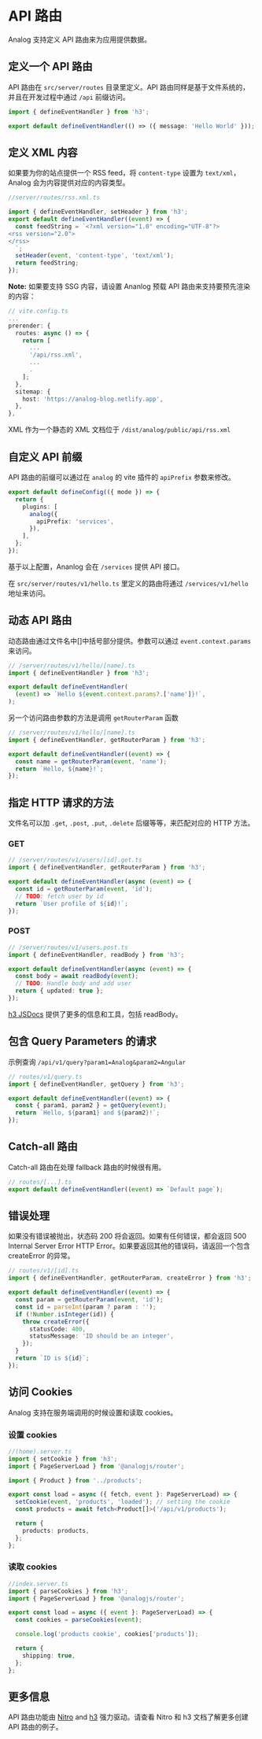 # API 路由

Analog 支持定义 API 路由来为应用提供数据。

## 定义一个 API 路由

API 路由在 `src/server/routes` 目录里定义。API 路由同样是基于文件系统的，并且在开发过程中通过 `/api` 前缀访问。

```ts
import { defineEventHandler } from 'h3';

export default defineEventHandler(() => ({ message: 'Hello World' }));
```

## 定义 XML 内容

如果要为你的站点提供一个 RSS feed，将 `content-type` 设置为 `text/xml`，Analog 会为内容提供对应的内容类型。

```ts
//server/routes/rss.xml.ts

import { defineEventHandler, setHeader } from 'h3';
export default defineEventHandler((event) => {
  const feedString = `<?xml version="1.0" encoding="UTF-8"?>
<rss version="2.0">
</rss>
  `;
  setHeader(event, 'content-type', 'text/xml');
  return feedString;
});
```

**Note:** 如果要支持 SSG 内容，请设置 Ananlog 预载 API 路由来支持要预先渲染的内容：

```ts
// vite.config.ts
...
prerender: {
  routes: async () => {
    return [
      ...
      '/api/rss.xml',
      ...
      .
    ];
  },
  sitemap: {
    host: 'https://analog-blog.netlify.app',
  },
},
```

XML 作为一个静态的 XML 文档位于 `/dist/analog/public/api/rss.xml`

## 自定义 API 前缀

API 路由的前缀可以通过在 `analog` 的 vite 插件的 `apiPrefix` 参数来修改。

```ts
export default defineConfig(({ mode }) => {
  return {
    plugins: [
      analog({
        apiPrefix: 'services',
      }),
    ],
  };
});
```

基于以上配置，Ananlog 会在 `/services` 提供 API 接口。

在 `src/server/routes/v1/hello.ts` 里定义的路由将通过 `/services/v1/hello` 地址来访问。

## 动态 API 路由

动态路由通过文件名中[]中括号部分提供。参数可以通过 `event.context.params` 来访问。

```ts
// /server/routes/v1/hello/[name].ts
import { defineEventHandler } from 'h3';

export default defineEventHandler(
  (event) => `Hello ${event.context.params?.['name']}!`,
);
```

另一个访问路由参数的方法是调用 `getRouterParam` 函数

```ts
// /server/routes/v1/hello/[name].ts
import { defineEventHandler, getRouterParam } from 'h3';

export default defineEventHandler((event) => {
  const name = getRouterParam(event, 'name');
  return `Hello, ${name}!`;
});
```

## 指定 HTTP 请求的方法

文件名可以加 `.get`, `.post`, `.put`, `.delete` 后缀等等，来匹配对应的 HTTP 方法。

### GET

```ts
// /server/routes/v1/users/[id].get.ts
import { defineEventHandler, getRouterParam } from 'h3';

export default defineEventHandler(async (event) => {
  const id = getRouterParam(event, 'id');
  // TODO: fetch user by id
  return `User profile of ${id}!`;
});
```

### POST

```ts
// /server/routes/v1/users.post.ts
import { defineEventHandler, readBody } from 'h3';

export default defineEventHandler(async (event) => {
  const body = await readBody(event);
  // TODO: Handle body and add user
  return { updated: true };
});
```

[h3 JSDocs](https://www.jsdocs.io/package/h3#package-index-functions) 提供了更多的信息和工具，包括 readBody。

## 包含 Query Parameters 的请求

示例查询 `/api/v1/query?param1=Analog&param2=Angular`

```ts
// routes/v1/query.ts
import { defineEventHandler, getQuery } from 'h3';

export default defineEventHandler((event) => {
  const { param1, param2 } = getQuery(event);
  return `Hello, ${param1} and ${param2}!`;
});
```

## Catch-all 路由

Catch-all 路由在处理 fallback 路由的时候很有用。

```ts
// routes/[...].ts
export default defineEventHandler((event) => `Default page`);
```

## 错误处理

如果没有错误被抛出，状态码 200 将会返回。如果有任何错误，都会返回 500 Internal Server Error HTTP Error。如果要返回其他的错误码，请返回一个包含 createError 的异常。

```ts
// routes/v1/[id].ts
import { defineEventHandler, getRouterParam, createError } from 'h3';

export default defineEventHandler((event) => {
  const param = getRouterParam(event, 'id');
  const id = parseInt(param ? param : '');
  if (!Number.isInteger(id)) {
    throw createError({
      statusCode: 400,
      statusMessage: 'ID should be an integer',
    });
  }
  return `ID is ${id}`;
});
```

## 访问 Cookies

Analog 支持在服务端调用的时候设置和读取 cookies。

### 设置 cookies

```ts
//(home).server.ts
import { setCookie } from 'h3';
import { PageServerLoad } from '@analogjs/router';

import { Product } from '../products';

export const load = async ({ fetch, event }: PageServerLoad) => {
  setCookie(event, 'products', 'loaded'); // setting the cookie
  const products = await fetch<Product[]>('/api/v1/products');

  return {
    products: products,
  };
};
```

### 读取 cookies

```ts
//index.server.ts
import { parseCookies } from 'h3';
import { PageServerLoad } from '@analogjs/router';

export const load = async ({ event }: PageServerLoad) => {
  const cookies = parseCookies(event);

  console.log('products cookie', cookies['products']);

  return {
    shipping: true,
  };
};
```

## 更多信息

API 路由功能由 [Nitro](https://nitro.unjs.io/guide/routing) and [h3](https://h3.unjs.io/) 强力驱动。请查看 Nitro 和 h3 文档了解更多创建 API 路由的例子。
